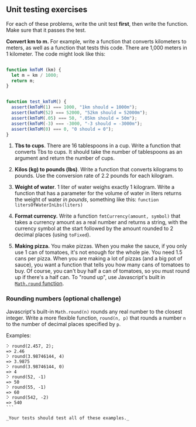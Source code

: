 Unit testing exercises
----------------------

For each of these problems, write the unit test **first**, then write the
function. Make sure that it passes the test.

**Convert km to m.** For example, write a function that converts kilometers to
meters, as well as a function that tests this code. There are 1,000 meters in
1 kilometer. The code might look like this:

```javascript

function kmToM (km) {
  let m = km / 1000;
  return m;
}


function test_kmToM() {
  assert(kmToM(1) === 1000, "1km should = 1000m");
  assert(kmToM(52) === 52000, "52km should = 52000m");
  assert(kmToM(.05) === 50, ".05km should = 50m");
  assert(kmToM(-3) === -3000, "-3 should = -3000m");
  assert(kmToM(0) === 0, "0 should = 0");
}
```

1. **Tbs to cups**. There are 16 tablespoons in a cup. Write a function that converts
   Tbs to cups. It should take the number of tablespoons as an argument and return
   the number of cups.

2. **Kilos (kg) to pounds (lbs)**. Write a function that converts kilograms to pounds.
    Use the conversion rate of 2.2 pounds for each kilogram.

3. **Weight of water**. 1 liter of water weighs exactly 1 kilogram. Write a function
   that has a parameter for the volume of water in liters returns the weight of
   water _in pounds_, something like this: `function litersOfWaterInLbs(liters)`

4. **Format currency.** Write a function `fmtCurrency(amount, symbol)` that
   takes a currency amount as a real number and returns a string, with the currency
   symbol at the start followed by the amount rounded to 2 decimal
   places (using `toFixed`).

5. **Making pizza.** You make pizzas. When you make the sauce, if you only use
   1 can of tomatoes, it's not enough for the whole pie. You need 1.5 cans per
   pizza. When you are making a lot of pizzas (and a big pot of sauce),
   you want a function that tells you how many cans of tomatoes to buy. Of
   course, you can't buy half a can of tomatoes, so you must round up if
   there's a half can. To "round up", use Javascript's built in
   [`Math.round` function](https://developer.mozilla.org/en-US/docs/Web/JavaScript/Reference/Global_Objects/Math/ceil).


### Rounding numbers (optional challenge)
Javascript's built-in `Math.round(n)` rounds any real number to the closest
integer. Write a more flexible function, `round(n, p)` that rounds a number `n`
to the number of decimal places specified by `p`.

Examples:

~~~~~~~~~~~~~~~~~~~~~~~~~~~~{.javascript}
⠕ round(2.457, 2);
=> 2.46
⠕ round(3.98746144, 4)
=> 3.9875
⠕ round(3.98746144, 0)
=> 4
⠕ round(52, -1)
=> 50
⠕ round(55, -1)
=> 60
⠕ round(542, -2)
=> 540
```

_Your tests should test all of these examples._
